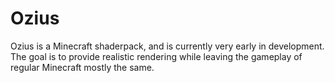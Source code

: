 # Ozius

Ozius is a Minecraft shaderpack, and is currently very early in development.
The goal is to provide realistic rendering while leaving the gameplay of regular Minecraft mostly the same.
